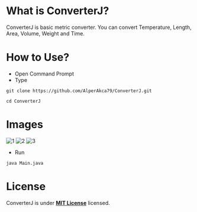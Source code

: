 # What is **ConverterJ**?
ConverterJ is basic metric converter. You can convert Temperature, Length, Area, Volume, Weight and Time.

# How to Use?
- Open Command Prompt
- Type 
```shell
git clone https://github.com/AlperAkca79/ConverterJ.git
```
```shell
cd ConverterJ
```

# Images

![1](https://user-images.githubusercontent.com/91411319/210850837-56e0422e-2424-408d-bc8e-0542e03d27ad.png)
![2](https://user-images.githubusercontent.com/91411319/210850847-986c2b65-ae33-417f-9f78-b84498b2441a.png)
![3](https://user-images.githubusercontent.com/91411319/210850852-42fcf177-2579-48b7-8b85-1b414a840fc5.png)

- Run
```shell
java Main.java
```

# License
ConverterJ is under [**MIT License**](https://mit-license.org/) licensed.
